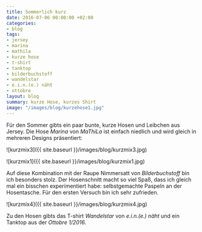 ```yaml
---
title: Sommerlich kurz
date: 2016-07-06 00:00:00 +02:00
categories:
- blog
tags:
- jersey
- marina
- mathila
- kurze hose
- t-shirt
- tanktop
- bilderbuchstoff
- wandelstar
- e.i.n.(e.) näht
- ottobre
layout: blog
summary: kurze Hose, kurzes Shirt
image: "/images/blog/kurzehose1.jpg"
---
```


Für den Sommer gibts ein paar bunte, kurze Hosen und Leibchen aus Jersey. Die Hose *Marina* von *MaThiLa* ist einfach niedlich und wird gleich in mehreren Designs präsentiert:

![kurzmix3]({{ site.baseurl }}/images/blog/kurzmix3.jpg)

![kurzmix1]({{ site.baseurl }}/images/blog/kurzmix1.jpg)

Auf diese Kombination mit der Raupe Nimmersatt von *Bilderbuchstoff* bin ich besonders stolz. Der Hosenschnitt macht so viel Spaß, dass ich gleich mal ein bisschen experimentiert habe: selbstgemachte Paspeln an der Hosentasche. Für den ersten Versuch bin ich sehr zufrieden.

![kurzmix4]({{ site.baseurl }}/images/blog/kurzmix4.jpg)

Zu den Hosen gibts das T-shirt *Wandelstar* von *e.i.n.(e.) näht* und ein Tanktop aus der *Ottobre 1/2016*.
